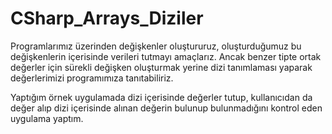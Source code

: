 # CSharp_Arrays_Diziler
Programlarımız üzerinden değişkenler oluştururuz, oluşturduğumuz bu değişkenlerin içerisinde verileri tutmayı amaçlarız. 
Ancak benzer tipte ortak değerler için sürekli değişken oluşturmak yerine dizi tanımlaması yaparak değerlerimizi programımıza tanıtabiliriz. 

Yaptığım örnek uygulamada dizi içerisinde değerler tutup, kullanıcıdan da değer alıp dizi içerisinde alınan değerin bulunup bulunmadığını kontrol eden uygulama yaptım.
